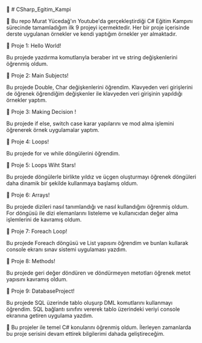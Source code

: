 :star2: # CSharp_Egitim_Kampi

📢
Bu repo Murat Yücedağ'ın Youtube'da gerçekleştirdiği C# Eğitim Kampını sürecinde tamamladığım ilk 9 projeyi içermektedir. Her bir proje içerisinde derste uygulanan örnekler ve kendi yaptığım örnekler yer almaktadır.



:ghost: Proje 1: Hello World!

Bu projede yazdırma komutlarıyla beraber int ve string değişkenlerini öğrenmiş oldum.


:ghost: Proje 2: Main Subjects!

Bu projede Double, Char değişkenlerini öğrendim. Klavyeden veri girişlerini de öğrenek öğrendiğim değişkenler ile klavyeden veri girişinin yapıldığı örnekler yaptım.


:ghost: Proje 3: Making Decision !

Bu projede if else, switch case karar yapılarını ve mod alma işlemini öğrenerek örnek uygulamalar yaptım.


:ghost: Proje 4: Loops!

Bu projede for ve while döngülerini öğrendim.


:ghost: Proje 5: Loops Wiht Stars!

Bu projede döngülerle birlikte yıldız ve üçgen oluşturmayı öğrenek döngüleri daha dinamik bir şekilde kullanmaya başlamış oldum.


:ghost: Proje 6: Arrays!

Bu projede dizileri nasıl tanımlandığı ve nasıl kullandığını öğrenmiş oldum. For döngüsü ile dizi elemanlarını listeleme ve kullanıcıdan değer alma işlemlerini de kavramış oldum.


:ghost: Proje 7: Foreach Loop!

Bu projede Foreach döngüsü ve List yapısını öğrendim ve bunları kullarak console ekranı sınav sistemi uygulaması yazdım.


:ghost: Proje 8: Methods!

Bu projede geri değer döndüren ve döndürmeyen metotları öğrenek metot yapısını kavramış oldum.


:ghost: Proje 9: DatabaseProject!

Bu projede SQL üzerinde tablo oluşurp DML komutlarını kullanmayı öğrendim. SQL bağlantı sınıfını vererek tablo üzerindeki veriyi console ekranına getiren uygulama yazdım.



:dart: Bu projeler ile temel C# konularını öğrenmiş oldum. İlerleyen zamanlarda bu proje serisini devam ettirek bilgilerimi dahada geliştireceğim.
